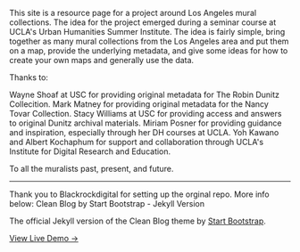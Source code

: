 This site is a resource page for a project around Los Angeles mural collections. The idea for the project emerged during a seminar course at UCLA's Urban Humanities Summer Institute. The idea is fairly simple, bring together as many mural collections from the Los Angeles area and put them on a map, provide the underlying metadata, and give some ideas for how to create your own maps and generally use the data. 

Thanks to:

Wayne Shoaf at USC for providing original metadata for The Robin Dunitz Collecition.
Mark Matney for providing original metadata for the Nancy Tovar Collection.
Stacy Williams at USC for providing access and answers to original Dunitz archival materials.
Miriam Posner for providing guidance and inspiration, especially through her DH courses at UCLA.
Yoh Kawano and Albert Kochaphum for support and collaboration through UCLA's Institute for Digital Research and Education.

To all the muralists past, present, and future. 








------------------------------------------------------------------------------------

Thank you to Blackrockdigital for setting up the orginal repo. More info below:
Clean Blog by Start Bootstrap - Jekyll Version

The official Jekyll version of the Clean Blog theme by [Start Bootstrap](http://startbootstrap.com/).

[View Live Demo &rarr;](http://blackrockdigital.github.io/startbootstrap-clean-blog-jekyll/)

